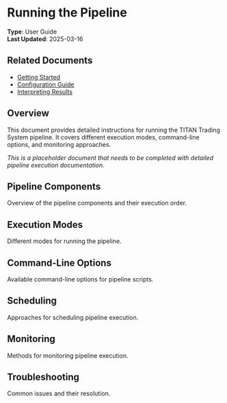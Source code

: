 # Running the Pipeline

**Type**: User Guide  
**Last Updated**: 2025-03-16  

## Related Documents

- [Getting Started](./getting_started.md)
- [Configuration Guide](./configuration_guide.md)
- [Interpreting Results](./interpreting_results.md)

## Overview

This document provides detailed instructions for running the TITAN Trading System pipeline. It covers different execution modes, command-line options, and monitoring approaches.

*This is a placeholder document that needs to be completed with detailed pipeline execution documentation.*

## Pipeline Components

Overview of the pipeline components and their execution order.

## Execution Modes

Different modes for running the pipeline.

## Command-Line Options

Available command-line options for pipeline scripts.

## Scheduling

Approaches for scheduling pipeline execution.

## Monitoring

Methods for monitoring pipeline execution.

## Troubleshooting

Common issues and their resolution.

